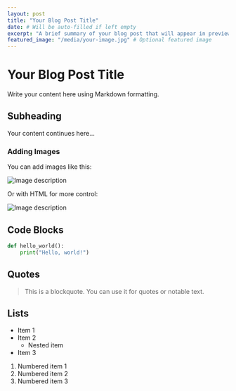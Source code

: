 ```yaml
---
layout: post
title: "Your Blog Post Title"
date: # Will be auto-filled if left empty
excerpt: "A brief summary of your blog post that will appear in previews."
featured_image: "/media/your-image.jpg" # Optional featured image
---
```


# Your Blog Post Title

Write your content here using Markdown formatting. 

## Subheading

Your content continues here...

### Adding Images

You can add images like this:

![Image description](/media/your-image.jpg)

Or with HTML for more control:

<img src="/media/your-image.jpg" alt="Image description" class="centered-image">

## Code Blocks

```python
def hello_world():
    print("Hello, world!")
```

## Quotes

> This is a blockquote. You can use it for quotes or notable text.

## Lists

- Item 1
- Item 2
  - Nested item
- Item 3

1. Numbered item 1
2. Numbered item 2
3. Numbered item 3